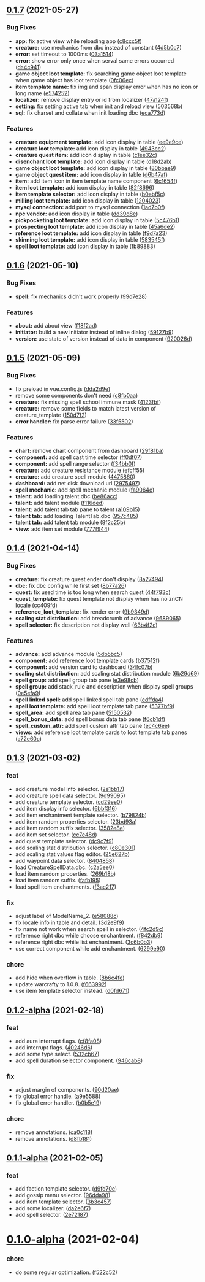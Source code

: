 ## [0.1.7](https://github.com/CalsRanna/foxy/compare/0.1.6...0.1.7) (2021-05-27)

### Bug Fixes

- **app:** fix active view while reloading app ([c8ccc5f](https://github.com/CalsRanna/foxy/commit/c8ccc5faa54c51ab1a79441e33d97ff69a58863b))
- **creature:** use mechanics from dbc instead of constant ([4d5b0c7](https://github.com/CalsRanna/foxy/commit/4d5b0c7439f8ae29d4e34a1d2e847a366da9677d))
- **error:** set timeout to 1000ms ([03a1514](https://github.com/CalsRanna/foxy/commit/03a1514ea8f145880b43ce1cfec219544f08c8eb))
- **error:** show error only once when serval same errors occurred ([da4c941](https://github.com/CalsRanna/foxy/commit/da4c941edab0336f44a8898ca585d5dc4df00f56))
- **game object loot template:** fix searching game object loot template when game object has loot template ([0fc06ec](https://github.com/CalsRanna/foxy/commit/0fc06ec483f908f25ec24036ffd7cbf5cb5f2797))
- **item template name:** fix img and span display error when has no icon or long name ([e574252](https://github.com/CalsRanna/foxy/commit/e574252772d8a9b58b12e2c7e43f6a2a44fa304f))
- **localizer:** remove display entry or id from localizer ([47a124f](https://github.com/CalsRanna/foxy/commit/47a124f16db39d6dc65bc396939722faa91aa44e))
- **setting:** fix setting active tab when init and reload view ([503568b](https://github.com/CalsRanna/foxy/commit/503568bfc5b69d3ea1157726a331b47a8c7f9ace))
- **sql:** fix charset and collate when init loading dbc ([eca773d](https://github.com/CalsRanna/foxy/commit/eca773dbb9c40a797b8035f3b2bd0d2a5826c501))

### Features

- **creature equipment template:** add icon display in table ([ee9e9ce](https://github.com/CalsRanna/foxy/commit/ee9e9cedfde0779594b9c1f87c78319747af2ff3))
- **creature loot template:** add icon display in table ([4943cc2](https://github.com/CalsRanna/foxy/commit/4943cc2acdce5e353028560b5cf61b1726e94030))
- **creature quest item:** add icon display in table ([c1ee32c](https://github.com/CalsRanna/foxy/commit/c1ee32c19eb928086a6886e53182aa56dcae8aa8))
- **disenchant loot template:** add icon display in table ([d18d2ab](https://github.com/CalsRanna/foxy/commit/d18d2ab97b8d4f6d8b2ed7bd1e82c138c8a4c11e))
- **game object loot template:** add icon display in table ([80bbae9](https://github.com/CalsRanna/foxy/commit/80bbae96be3cf5d346d09f62596b3ab62c54ecf8))
- **game object quest item:** add icon display in table ([d6b47af](https://github.com/CalsRanna/foxy/commit/d6b47af00e69bdd9c33958a22b374a6524c5d759))
- **item:** add item icon in item template name component ([6c1654f](https://github.com/CalsRanna/foxy/commit/6c1654fb6b52f43a0678450a6f2aa4be999df41b))
- **item loot template:** add icon display in table ([82f8696](https://github.com/CalsRanna/foxy/commit/82f869600fd9e039538e9ca15b0c19a1c57bbf3a))
- **item template selector:** add icon display in table ([b0ebf5c](https://github.com/CalsRanna/foxy/commit/b0ebf5c063e0aba10914989751c86167815e1a1d))
- **milling loot template:** add icon display in table ([1204023](https://github.com/CalsRanna/foxy/commit/12040233c8a87eb3af5c08b5d98c1b81c2598e73))
- **mysql connection:** add port to mysql connection ([1ad7b0f](https://github.com/CalsRanna/foxy/commit/1ad7b0fcdd38fc81ca737d58dfef17dbc0d2185c))
- **npc vendor:** add icon display in table ([dd39d8e](https://github.com/CalsRanna/foxy/commit/dd39d8e34634fc70431121efb5104903e2472ff7))
- **pickpocketing loot template:** add icon display in table ([5c476b1](https://github.com/CalsRanna/foxy/commit/5c476b10c8c972869c116ef076c5501f9f69b7af))
- **prospecting loot template:** add icon display in table ([45a6de2](https://github.com/CalsRanna/foxy/commit/45a6de2e360a02f5f668cc0491752b0f5490c861))
- **reference loot template:** add icon display in table ([f9d7a23](https://github.com/CalsRanna/foxy/commit/f9d7a2338112912d348078c62cce8e9f1ea62eb3))
- **skinning loot template:** add icon display in table ([583545f](https://github.com/CalsRanna/foxy/commit/583545f7b6cf1193c30c26b324da505c81a23b2d))
- **spell loot template:** add icon display in table ([fb89883](https://github.com/CalsRanna/foxy/commit/fb898838b869b6d8d11752a63cc71da1a233db8a))

## [0.1.6](https://github.com/CalsRanna/foxy/compare/0.1.5...0.1.6) (2021-05-10)

### Bug Fixes

- **spell:** fix mechanics didn't work properly ([99d7e28](https://github.com/CalsRanna/foxy/commit/99d7e28e87f83246ef194c65683c85fcc604958e))

### Features

- **about:** add about view ([f18f2ad](https://github.com/CalsRanna/foxy/commit/f18f2adbfd7cdb2f265c2babf07c35e5005c3d2b))
- **initiator:** build a new initiator instead of inline dialog ([59127b9](https://github.com/CalsRanna/foxy/commit/59127b9fc9a29d11b8f44fe4db031d5efaf471da))
- **version:** use state of version instead of data in component ([920026d](https://github.com/CalsRanna/foxy/commit/920026d46b3cdfa08fd5807f7b3fb785e758d5e9))

## [0.1.5](https://github.com/CalsRanna/foxy/compare/0.1.4...0.1.5) (2021-05-09)

### Bug Fixes

- fix preload in vue.config.js ([dda2d9e](https://github.com/CalsRanna/foxy/commit/dda2d9ee7978cc8c6af06893a44c5e40ee27bfa5))
- remove some components don't need ([c8fb0aa](https://github.com/CalsRanna/foxy/commit/c8fb0aa7342edc36da6f28f7c518cd974c285610))
- **creature:** fix missing spell school immune mask ([4123fbf](https://github.com/CalsRanna/foxy/commit/4123fbf872918215d10bbfec005961e8b5b866d0))
- **creature:** remove some fields to match latest version of creature_template ([150d7f2](https://github.com/CalsRanna/foxy/commit/150d7f2980a48d7d2a231b8f73927b26eaba1f20))
- **error handler:** fix parse error failure ([33f5502](https://github.com/CalsRanna/foxy/commit/33f5502638d9168968fcabe40beab60cd7e75fb8))

### Features

- **chart:** remove chart component from dashboard ([29f81ba](https://github.com/CalsRanna/foxy/commit/29f81ba7238365bf02ffe8cd2c446e2963d92fd9))
- **component:** add spell cast time selector ([ff0df07](https://github.com/CalsRanna/foxy/commit/ff0df0759d23ea1894fb4f9dd8b5bc552b3a1896))
- **component:** add spell range selector ([f34bb0f](https://github.com/CalsRanna/foxy/commit/f34bb0fab016fe656118ecb426c4d5e724d4ecb1))
- **creature:** add creature resistance module ([efcff55](https://github.com/CalsRanna/foxy/commit/efcff55a1e1083b408157ee9ac2517af346efaf0))
- **creature:** add creature spell module ([4475860](https://github.com/CalsRanna/foxy/commit/447586060ff9d3cf3aad4fd1e860546eb275b56c))
- **dashboard:** add net disk download url ([2975497](https://github.com/CalsRanna/foxy/commit/2975497b7d8d3a1b012706811a24a75ce5c7becf))
- **spell mechanic:** add spell mechanic module ([fa9064e](https://github.com/CalsRanna/foxy/commit/fa9064ebde9dec31ec92217e45d04813f5e89b58))
- **talent:** add loading talent.dbc ([be86acc](https://github.com/CalsRanna/foxy/commit/be86accb01222787ac29dc74e42b028f6e3d0687))
- **talent:** add talent module ([f116ded](https://github.com/CalsRanna/foxy/commit/f116ded61a2843433cd397d71b04b5beeb07845b))
- **talent:** add talent tab tab pane to talent ([a109b15](https://github.com/CalsRanna/foxy/commit/a109b15ee9490a3a26d09b4da21fc2e3b7697eb8))
- **talent tab:** add loading TalentTab.dbc ([957c485](https://github.com/CalsRanna/foxy/commit/957c4853c0a3ee9cef53be1e69afce5f665ffb9f))
- **talent tab:** add talent tab module ([8f2c25b](https://github.com/CalsRanna/foxy/commit/8f2c25bc6244e985a82670f5137d2e5a765cbd47))
- **view:** add item set module ([777f944](https://github.com/CalsRanna/foxy/commit/777f9445a26a9aae6cc3d20b0548466f882acb1c))

## [0.1.4](https://e.coding.net/foxcore/foxcorefoxcore/foxy/compare/0.1.3...0.1.4) (2021-04-14)

### Bug Fixes

- **creature:** fix creature quest ender don't display ([8a27494](https://e.coding.net/foxcore/foxcorefoxcore/foxy/commits/8a2749475e2cb50da4f65a6cbcc87c0ee8d64c76))
- **dbc:** fix dbc config while first set ([8b77a26](https://e.coding.net/foxcore/foxcorefoxcore/foxy/commits/8b77a26c704d815af492f7db0fa861d07c822414))
- **quest:** fix used time is too long when search quest ([44f793c](https://e.coding.net/foxcore/foxcorefoxcore/foxy/commits/44f793c5c784d395b10b129bded39eaecadfd096))
- **quest_template:** fix quest template not display when has no znCN locale ([cc409fd](https://e.coding.net/foxcore/foxcorefoxcore/foxy/commits/cc409fd60cc38846497fe1bc3ef9c6ccef0b6088))
- **reference_loot_template:** fix render error ([9b9349d](https://e.coding.net/foxcore/foxcorefoxcore/foxy/commits/9b9349d748b3c58bc6f7374d842641d09cef12ae))
- **scaling stat distribution:** add breadcrumb of advance ([9689065](https://e.coding.net/foxcore/foxcorefoxcore/foxy/commits/96890652bde32d3f9c034c68d6335cd2850fae84))
- **spell selector:** fix description not display well ([63b4f2c](https://e.coding.net/foxcore/foxcorefoxcore/foxy/commits/63b4f2c873eda5e11738d0ba8f5da7cd520757c7))

### Features

- **advance:** add advance module ([5db5bc5](https://e.coding.net/foxcore/foxcorefoxcore/foxy/commits/5db5bc58a3c1ca2f1b70e68c573750b3dfafdb8d))
- **component:** add reference loot template cards ([b37512f](https://e.coding.net/foxcore/foxcorefoxcore/foxy/commits/b37512fb1391e6fe4dbaeb391e5431dee88b0a7a))
- **component:** add version card to dashboard ([34fc07b](https://e.coding.net/foxcore/foxcorefoxcore/foxy/commits/34fc07bd3a202a58622f633caa7992ab18d21d3a))
- **scaling stat distribution:** add scaling stat distribution module ([6b29d69](https://e.coding.net/foxcore/foxcorefoxcore/foxy/commits/6b29d69e4cc867418bea7bbe3d9c8c0ce4e90a6d))
- **spell group:** add spell group tab pane ([e3e98cb](https://e.coding.net/foxcore/foxcorefoxcore/foxy/commits/e3e98cb4d116c5d0b5465e946529c06385787759))
- **spell group:** add stack_rule and description when display spell groups ([0e5efa9](https://e.coding.net/foxcore/foxcorefoxcore/foxy/commits/0e5efa99777c3298d73f1b5645c0ed57a231084d))
- **spell linked spell:** add spell linked spell tab pane ([cdffda4](https://e.coding.net/foxcore/foxcorefoxcore/foxy/commits/cdffda40096ac97c9d3383fd9388916827eed711))
- **spell loot template:** add spell loot template tab pane ([5377bf9](https://e.coding.net/foxcore/foxcorefoxcore/foxy/commits/5377bf979bbd7ba0b89d0dcc1337d100cba5b2d6))
- **spell_area:** add spell area tab pane ([5150532](https://e.coding.net/foxcore/foxcorefoxcore/foxy/commits/5150532208085136c33a4a1ee6f74c1cd7a67610))
- **spell_bonus_data:** add spell bonus data tab pane ([f6cb1df](https://e.coding.net/foxcore/foxcorefoxcore/foxy/commits/f6cb1dfc0a345e064e959d03eb04c475fd68083f))
- **spell_custom_attr:** add spell custom attr tab pane ([ec4c6ee](https://e.coding.net/foxcore/foxcorefoxcore/foxy/commits/ec4c6ee0fd7847594103b76ddbeb54049cac3a51))
- **views:** add reference loot template cards to loot template tab panes ([a72e60c](https://e.coding.net/foxcore/foxcorefoxcore/foxy/commits/a72e60c4e78a8955f9dad35b06c45e84c5058be3))

## [0.1.3](https://github.com/CalsRanna/foxy/compare/0.1.2-alpha...0.1.3) (2021-03-02)

### feat

- add creature model info selector. ([2e1bb17](https://github.com/CalsRanna/foxy/commit/2e1bb17fab8b2f68e4cf87d4ce35a5f5a6b74118))
- add creature spell data selector. ([9d99095](https://github.com/CalsRanna/foxy/commit/9d99095278ae53f3cd2f55c40ea9a4b3ef43da96))
- add creature template selector. ([cd29ee0](https://github.com/CalsRanna/foxy/commit/cd29ee011cd7bd37a7a31fa488bb7c83bb613731))
- add item display info selector. ([6bbf316](https://github.com/CalsRanna/foxy/commit/6bbf316b43876a7d084862b96d99212dc391c9e4))
- add item enchantment template selector. ([b79824b](https://github.com/CalsRanna/foxy/commit/b79824bfa9d16c91c171a05d9cadd5a6a981bfe0))
- add item random properties selector. ([23bd93a](https://github.com/CalsRanna/foxy/commit/23bd93a76dbd3eac0987615165e78781a4314ab7))
- add item random suffix selector. ([3582e8e](https://github.com/CalsRanna/foxy/commit/3582e8e3b2fe348d6ee38813dae885d684d8c8bc))
- add item set selector. ([cc7c48d](https://github.com/CalsRanna/foxy/commit/cc7c48d1fcea6f871bd707a73ce437b25d3db641))
- add quest template selector. ([dc9c7f9](https://github.com/CalsRanna/foxy/commit/dc9c7f98ec966fd250b7e264c444d817fce0875d))
- add scaling stat distribution selector. ([c80e301](https://github.com/CalsRanna/foxy/commit/c80e30160f3b706e399786a7be72f4308aee079d))
- add scaling stat values flag editor. ([25e627b](https://github.com/CalsRanna/foxy/commit/25e627b605949ed8b878fcf5b7d72e70b2235347))
- add waypoint data selector. ([8404858](https://github.com/CalsRanna/foxy/commit/840485823dd8a2cdc290e28605f5c292b165701d))
- load CreatureSpellData.dbc. ([c2a5ee0](https://github.com/CalsRanna/foxy/commit/c2a5ee0699966d65f9a70c0f1269c58904867f8f))
- load item random properties. ([269b18b](https://github.com/CalsRanna/foxy/commit/269b18b7845f876af66366a23863cefb01fae422))
- load item random suffix. ([fafb195](https://github.com/CalsRanna/foxy/commit/fafb1951f8538c7f8f93e21eed5c8a9bed683ee3))
- load spell item enchantments. ([f3ac217](https://github.com/CalsRanna/foxy/commit/f3ac217a067a1f68eeaec8b8744826675f3cd226))

### fix

- adjust label of ModelName_2. ([e58088c](https://github.com/CalsRanna/foxy/commit/e58088c936d66d6024638d62092865f058b187ff))
- fix locale info in table and detail. ([3d2e9f9](https://github.com/CalsRanna/foxy/commit/3d2e9f90529fedd601e14dd34a851859c724755c))
- fix name not work when search spell in selector. ([4fc2d9c](https://github.com/CalsRanna/foxy/commit/4fc2d9cc08ad4620c3029d1f46d4745513e2c69c))
- reference right dbc while choose enchantment. ([f842db9](https://github.com/CalsRanna/foxy/commit/f842db9d9259d7d84833d75906ecc2fc4c74f263))
- reference right dbc while list enchantment. ([3c6b0b3](https://github.com/CalsRanna/foxy/commit/3c6b0b3135d03202b1c02111fbd0b2e082a003cf))
- use correct component while add enchantment. ([6299e90](https://github.com/CalsRanna/foxy/commit/6299e90490c1c4cc87c59fe2f098622cdb7bf403))

### chore

- add hide when overflow in table. ([8b6c4fe](https://github.com/CalsRanna/foxy/commit/8b6c4fe0d85f93cd033aae44cb3011cdaaeaaf84))
- update warcrafty to 1.0.8. ([f663992](https://github.com/CalsRanna/foxy/commit/f663992616b6544093e4ab61568cff269457ac0c))
- use item template selector instead. ([d0fd671](https://github.com/CalsRanna/foxy/commit/d0fd67190ffe674ab89f20ef71da1faf72c18bc8))

## [0.1.2-alpha](https://github.com/CalsRanna/foxy/compare/0.1.1-alpha...0.1.2-alpha) (2021-02-18)

### feat

- add aura interrupt flags. ([cf8fa08](https://github.com/CalsRanna/foxy/commit/cf8fa08e4bf510619c8d085ea8589b3d3e3a2d4f))
- add interrupt flags. ([40246d6](https://github.com/CalsRanna/foxy/commit/40246d69e188cb220f345dd93b065cf92059ebd8))
- add some type select. ([532cb67](https://github.com/CalsRanna/foxy/commit/532cb679b3f65dc4f38c7d0d5011043730eb75de))
- add spell duration selector component. ([946cab8](https://github.com/CalsRanna/foxy/commit/946cab8488e4098688e23c38b422720713362dcb))

### fix

- adjust margin of components. ([90d20ae](https://github.com/CalsRanna/foxy/commit/90d20ae9b2ecbcf4c0e6f6dea45fb2f1609218f2))
- fix global error handle. ([a9e5588](https://github.com/CalsRanna/foxy/commit/a9e558826d91cf812c73fb8a48736a6e4264d861))
- fix global error handler. ([b0b5e19](https://github.com/CalsRanna/foxy/commit/b0b5e1901878eed7ea75d42d7e1868f9f78d5250))

### chore

- remove annotations. ([ca0c118](https://github.com/CalsRanna/foxy/commit/ca0c11834028e9fda7b71a4457218407aeaec9b4))
- remove annotations. ([d8fb181](https://github.com/CalsRanna/foxy/commit/d8fb1818f520b946df7797ae67afb7779b1fe4d7))

## [0.1.1-alpha](https://github.com/CalsRanna/foxy/compare/0.1.0-alpha...0.1.1-alpha) (2021-02-05)

### feat

- add faction template selector. ([d9fd70e](https://github.com/CalsRanna/foxy/commit/d9fd70edb6bfe1fdad6f0a79b9f0337993b7539a))
- add gossip menu selector. ([96dda98](https://github.com/CalsRanna/foxy/commit/96dda989a681ca9ea881df9b954c92329c9b326f))
- add item template selector. ([3b3c457](https://github.com/CalsRanna/foxy/commit/3b3c457f819e8c4df8b82d3228b3929dec605487))
- add some localizer. ([da2e6f7](https://github.com/CalsRanna/foxy/commit/da2e6f74bb1403838dc6dfa07d32f01523c9259d))
- add spell selector. ([2e72187](https://github.com/CalsRanna/foxy/commit/2e721878877270843d46e51b9ee866b97ad57094))

# [0.1.0-alpha](https://github.com/CalsRanna/foxy/compare/f522c5266d00e3023dd565739804ea8fc227ab8f...0.1.0-alpha) (2021-02-04)

### chore

- do some regular optimization. ([f522c52](https://github.com/CalsRanna/foxy/commit/f522c5266d00e3023dd565739804ea8fc227ab8f))
